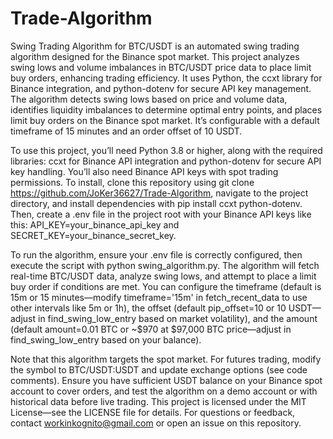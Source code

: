 # Trade-Algorithm
Swing Trading Algorithm for BTC/USDT is an automated swing trading algorithm designed for the Binance spot market. This project analyzes swing lows and volume imbalances in BTC/USDT price data to place limit buy orders, enhancing trading efficiency. It uses Python, the ccxt library for Binance integration, and python-dotenv for secure API key management. The algorithm detects swing lows based on price and volume data, identifies liquidity imbalances to determine optimal entry points, and places limit buy orders on the Binance spot market. It’s configurable with a default timeframe of 15 minutes and an order offset of 10 USDT.

To use this project, you’ll need Python 3.8 or higher, along with the required libraries: ccxt for Binance API integration and python-dotenv for secure API key handling. You’ll also need Binance API keys with spot trading permissions. To install, clone this repository using git clone https://github.com/JoKer36627/Trade-Algorithm, navigate to the project directory, and install dependencies with pip install ccxt python-dotenv. Then, create a .env file in the project root with your Binance API keys like this: API_KEY=your_binance_api_key and SECRET_KEY=your_binance_secret_key.

To run the algorithm, ensure your .env file is correctly configured, then execute the script with python swing_algorithm.py. The algorithm will fetch real-time BTC/USDT data, analyze swing lows, and attempt to place a limit buy order if conditions are met. You can configure the timeframe (default is 15m or 15 minutes—modify timeframe='15m' in fetch_recent_data to use other intervals like 5m or 1h), the offset (default pip_offset=10 or 10 USDT—adjust in find_swing_low_entry based on market volatility), and the amount (default amount=0.01 BTC or ~$970 at $97,000 BTC price—adjust in find_swing_low_entry based on your balance).

Note that this algorithm targets the spot market. For futures trading, modify the symbol to BTC/USDT:USDT and update exchange options (see code comments). Ensure you have sufficient USDT balance on your Binance spot account to cover orders, and test the algorithm on a demo account or with historical data before live trading. This project is licensed under the MIT License—see the LICENSE file for details. For questions or feedback, contact workinkognito@gmail.com or open an issue on this repository.
